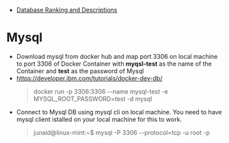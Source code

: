 * [Database Ranking and Descriptions](https://db-engines.com/en/ranking) 
# Mysql 
* Download mysql from docker hub and map port 3306 on local machine to port 3306 of Docker Container with **myqsl-test** as the name of the Container and **test** as the password of Mysql
* https://developer.ibm.com/tutorials/docker-dev-db/
  > docker run -p 3306:3306 --name mysql-test -e MYSQL_ROOT_PASSWORD=test -d mysql
* Connect to Mysql DB using mysql cli on local machine. You need to have mysql client istalled on your local machine for this to work. 
  > junaid@linux-mint:~$ mysql -P 3306 --protocol=tcp -u root -p

  
